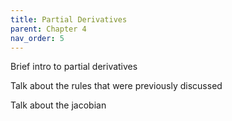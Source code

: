 ```yaml
---
title: Partial Derivatives
parent: Chapter 4
nav_order: 5
---
```


Brief intro to partial derivatives 

Talk about the rules that were previously discussed 

Talk about the jacobian